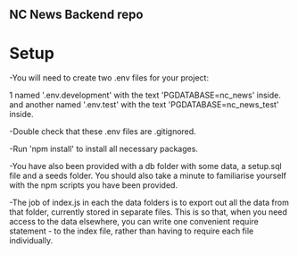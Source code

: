 ## NC News Backend repo

# Setup 

-You will need to create two .env files for your project: 

1 named '.env.development' with the text 'PGDATABASE=nc_news' inside.
and another named '.env.test' with the text 'PGDATABASE=nc_news_test' inside.

-Double check that these .env files are .gitignored.

-Run 'npm install' to install all necessary packages.

-You have also been provided with a db folder with some data, a setup.sql file and a seeds folder. You should also take a minute to familiarise yourself with the npm scripts you have been provided.

-The job of index.js in each the data folders is to export out all the data from that folder, currently stored in separate files. This is so that, when you need access to the data elsewhere, you can write one convenient require statement - to the index file, rather than having to require each file individually.
